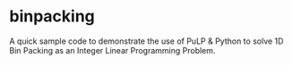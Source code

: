 # binpacking
A quick sample code to demonstrate the use of PuLP & Python to solve 1D Bin Packing as an Integer Linear Programming Problem. 
